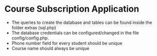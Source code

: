 # Course Subscription Application
* The queries to create the database and tables can be found inside the folder extras (sql.php) 
* The database credentials can be configured/changed in the file config/config.php.
* Phone number field for every student should be unique
* Course name should always be unique
